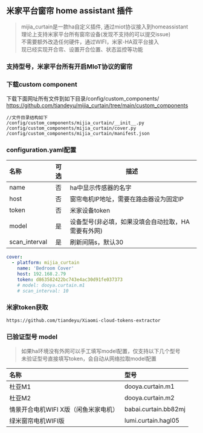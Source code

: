 ## 米家平台窗帘 home assistant 插件


> mijia_curtain是一款ha自定义插件, 通过miot协议接入到homeassistant    
> 理论上支持米家平台所有窗帘设备(发现不支持的可以提交issue)   
> 不需要额外改造任何硬件，通过WIFI，米家-HA双平台接入    
> 现已经实现开合帘、设置开合位置、状态监控等功能    
  
### 支持型号，米家平台所有开启MIoT协议的窗帘


### 下载custom component
下载下面网址所有文件到如下目录/config/custom_components/
https://github.com/tiandeyu/mijia_curtain/tree/main/custom_components

```shell
//文件目录结构如下
/config/custom_components/mijia_curtain/__init__.py
/config/custom_components/mijia_curtain/cover.py
/config/custom_components/mijia_curtain/manifest.json
```

### configuration.yaml配置 
| 名称 | 可选 | 描述 |
| :---- | :---: | ----- |
| name | 否 | ha中显示传感器的名字 |
| host | 否 | 窗帘电机IP地址，需要在路由器设为固定IP |
| token | 否 | 米家设备token |
| model | 是 | 设备型号(非必填，如果没填会自动拉取，HA需要有外网) |
| scan_interval | 是 | 刷新间隔s，默认30 |

 
```yaml
cover:
  - platform: mijia_curtain
    name: 'Bedroom Cover'
    host: 192.168.2.79
    token: d863582422bc743e4ac30d91fe037373
    # model: dooya.curtain.m1
    # scan_interval: 10
```

### 米家token获取
```url
https://github.com/tiandeyu/Xiaomi-cloud-tokens-extractor
```

### 已验证型号 model   

> 如果ha环境没有外网可以手工填写model配置，仅支持以下几个型号   
> 未验证型号直接填写token，会自动从网络拉取model配置

| 名称 | 型号 | 
| :---- | :--- | 
| 杜亚M1 | dooya.curtain.m1 | 
| 杜亚M2 | dooya.curtain.m2 | 
| 情景开合电机WIFI X版（闲鱼米家电机） | babai.curtain.bb82mj | 
| 绿米窗帘电机WIFI版 | lumi.curtain.hagl05 |
